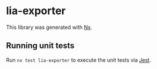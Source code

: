 # lia-exporter

This library was generated with [Nx](https://nx.dev).

## Running unit tests

Run `nx test lia-exporter` to execute the unit tests via [Jest](https://jestjs.io).
